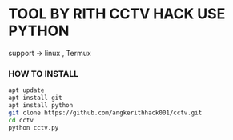 # TOOL BY RITH CCTV HACK USE PYTHON
support -> linux , Termux

### HOW TO INSTALL
```bash
apt update
apt install git
apt install python
git clone https://github.com/angkerithhack001/cctv.git
cd cctv
python cctv.py
```
